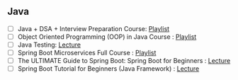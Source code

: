 ## Java
- [ ] Java + DSA + Interview Preparation Course: [Playlist](https://www.youtube.com/playlist?list=PL9gnSGHSqcnr_DxHsP7AW9ftq0AtAyYqJ) <br>
- [ ] Object Oriented Programming (OOP) in Java Course : [Playlist](https://www.youtube.com/playlist?list=PL9gnSGHSqcno1G3XjUbwzXHL8_EttOuKk) <br>
- [ ] Java Testing: [Lecture](https://www.youtube.com/watch?v=flpmSXVTqBI) <br>
- [ ] Spring Boot Microservices Full Course : [Playlist](https://www.youtube.com/playlist?list=PLSVW22jAG8pBnhAdq9S8BpLnZ0_jVBj0c) <br>
- [ ] The ULTIMATE Guide to Spring Boot: Spring Boot for Beginners  : [Lecture](https://www.youtube.com/watch?v=Nv2DERaMx-4) <br>
- [ ] Spring Boot Tutorial for Beginners (Java Framework)  : [Lecture](https://www.youtube.com/watch?v=vtPkZShrvXQ) <br>
